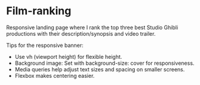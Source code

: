 # Film-ranking
Responsive landing page where I rank the top three best Studio Ghibli productions with their description/synopsis and video trailer.


 Tips for the responsive banner:
* Use vh (viewport height) for flexible height.
* Background image: Set with background-size: cover for responsiveness.
* Media queries help adjust text sizes and spacing on smaller screens.
* Flexbox makes centering easier.